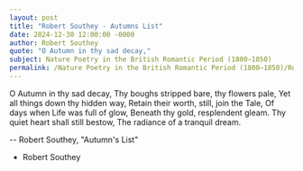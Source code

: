 ```yaml
---
layout: post
title: "Robert Southey - Autumns List"
date: 2024-12-30 12:00:00 -0000
author: Robert Southey
quote: "O Autumn in thy sad decay,"
subject: Nature Poetry in the British Romantic Period (1800–1850)
permalink: /Nature Poetry in the British Romantic Period (1800–1850)/Robert Southey/Robert Southey - Autumns List
---
```


O Autumn in thy sad decay,
Thy boughs stripped bare, thy flowers pale,
Yet all things down thy hidden way,
Retain their worth, still, join the Tale,
Of days when Life was full of glow,
Beneath thy gold, resplendent gleam.
Thy quiet heart shall still bestow,
The radiance of a tranquil dream.

-- Robert Southey, "Autumn's List"

- Robert Southey
